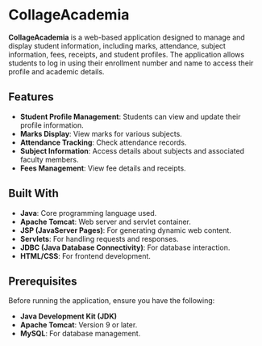 # CollageAcademia

**CollageAcademia** is a web-based application designed to manage and display student information, including marks, attendance, subject information, fees, receipts, and student profiles. The application allows students to log in using their enrollment number and name to access their profile and academic details.

## Features

- **Student Profile Management**: Students can view and update their profile information.
- **Marks Display**: View marks for various subjects.
- **Attendance Tracking**: Check attendance records.
- **Subject Information**: Access details about subjects and associated faculty members.
- **Fees Management**: View fee details and receipts.

## Built With

- **Java**: Core programming language used.
- **Apache Tomcat**: Web server and servlet container.
- **JSP (JavaServer Pages)**: For generating dynamic web content.
- **Servlets**: For handling requests and responses.
- **JDBC (Java Database Connectivity)**: For database interaction.
- **HTML/CSS**: For frontend development.

## Prerequisites

Before running the application, ensure you have the following:

- **Java Development Kit (JDK)**
- **Apache Tomcat**: Version 9 or later.
- **MySQL**: For database management.
